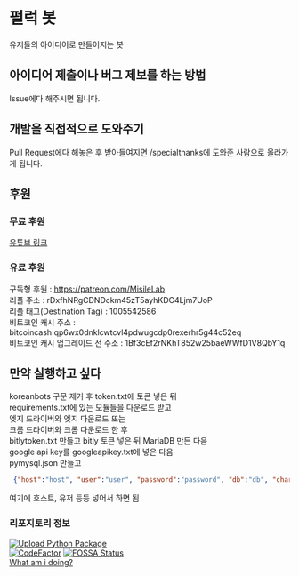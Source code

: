 # 펄럭 봇
유저들의 아이디어로 만들어지는 봇

## 아이디어 제출이나 버그 제보를 하는 방법
Issue에다 해주시면 됩니다.

## 개발을 직접적으로 도와주기
Pull Request에다 해놓은 후 받아들여지면 /specialthanks에 도와준 사람으로 올라가게 됩니다.

## 후원
### 무료 후원
[유튜브 링크](https://www.youtube.com/channel/UCJpQZJtudbnTNjBayE832gg)
### 유료 후원
구독형 후원 : https://patreon.com/MisileLab   
리플 주소 : rDxfhNRgCDNDckm45zT5ayhKDC4Ljm7UoP   
리플 태그(Destination Tag) : 1005542586   
비트코인 캐시 주소 : bitcoincash:qp6wx0dnklcwtcvl4pdwugcdp0rexerhr5g44c52eq   
비트코인 캐시 업그레이드 전 주소 : 1Bf3cEf2rNKhT852w25baeWWfD1V8QbY1q

## 만약 실행하고 싶다
koreanbots 구문 제거 후 token.txt에 토큰 넣은 뒤   
requirements.txt에 있는 모듈들을 다운로드 받고   
엣지 드라이버와 엣지 다운로드 또는   
크롬 드라이버와 크롬 다운로드 한 후   
bitlytoken.txt 만들고 bitly 토큰 넣은 뒤
MariaDB 만든 다음   
google api key를 googleapikey.txt에 넣은 다음   
pymysql.json 만들고
```json
 {"host":"host", "user":"user", "password":"password", "db":"db", "charset":"charset", "port":"port"}
```
여기에 호스트, 유저 등등 넣어서 하면 됨

### 리포지토리 정보
[![Upload Python Package](https://github.com/MisileLab/FurLuck-Bot/actions/workflows/python-publish.yml/badge.svg)](https://github.com/MisileLab/FurLuck-Bot/actions/workflows/python-publish.yml)   
[![CodeFactor](https://www.codefactor.io/repository/github/misilelab/furluck-bot/badge)](https://www.codefactor.io/repository/github/misilelab/furluck-bot)
[![FOSSA Status](https://app.fossa.com/api/projects/git%2Bgithub.com%2FMisileLab%2FFurLuck-Bot.svg?type=large)](https://app.fossa.com/projects/git%2Bgithub.com%2FMisileLab%2FFurLuck-Bot?ref=badge_large)   
[What am i doing?](https://trello.com/b/Fk7EU6Hc/furluck-bot)
